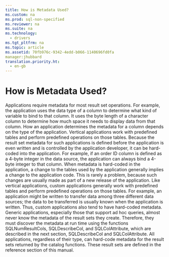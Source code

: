 ```yaml
---
title: How is Metadata Used?
ms.custom: na
ms.prod: sql-non-specified
ms.reviewer: na
ms.suite: na
ms.technology: 
  - drivers
ms.tgt_pltfrm: na
ms.topic: article
ms.assetid: 70fb976c-9342-4edd-b066-1140696fd0fa
manager:jhubbard
translation.priority.ht: 
  - en-gb
---
```

# How is Metadata Used?
<?xml version="1.0" encoding="utf-8"?>
<developerConceptualDocument xmlns="http://ddue.schemas.microsoft.com/authoring/2003/5" xmlns:xlink="http://www.w3.org/1999/xlink" xmlns:xsi="http://www.w3.org/2001/XMLSchema-instance" xsi:schemaLocation="http://ddue.schemas.microsoft.com/authoring/2003/5 http://dduestorage.blob.core.windows.net/ddueschema/developer.xsd">
  <introduction>
    <para>Applications require metadata for most result set operations. For example, the application uses the data type of a column to determine what kind of variable to bind to that column. It uses the byte length of a character column to determine how much space it needs to display data from that column. How an application determines the metadata for a column depends on the type of the application.</para>
    <para>Vertical applications work with predefined tables and perform predefined operations on those tables. Because the result set metadata for such applications is defined before the application is even written and is controlled by the application developer, it can be hard-coded into the application. For example, if an order ID column is defined as a 4-byte integer in the data source, the application can always bind a 4-byte integer to that column. When metadata is hard-coded in the application, a change to the tables used by the application generally implies a change to the application code. This is rarely a problem, because such changes are usually made as part of a new release of the application.</para>
    <para>Like vertical applications, custom applications generally work with predefined tables and perform predefined operations on those tables. For example, an application might be written to transfer data among three different data sources; the data to be transferred is usually known when the application is written. Thus, custom applications also tend to have hard-coded metadata.</para>
    <para>Generic applications, especially those that support ad hoc queries, almost never know the metadata of the result sets they create. Therefore, they must discover the metadata at run time using the functions <legacyBold>SQLNumResultCols</legacyBold>, <legacyBold>SQLDescribeCol</legacyBold>, and <legacyBold>SQLColAttribute</legacyBold>, which are described in the next section, <legacyLink xlink:href="c2ca442c-03a8-4e0f-9e67-b300bb15962f">SQLDescribeCol and SQLColAttribute</legacyLink>.</para>
    <para>All applications, regardless of their type, can hard-code metadata for the result sets returned by the catalog functions. These result sets are defined in the reference section of this manual.</para>
  </introduction>
  <relatedTopics />
</developerConceptualDocument>